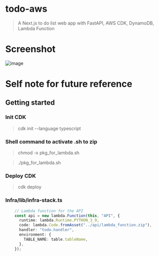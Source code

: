 # todo-aws
> A Next.js to do list web app with FastAPI, AWS CDK, DynamoDB, Lambda Function

# Screenshot
![image](![](https://raw.githubusercontent.com/ithunter101/FastAPI-AWS-Todo-App/screenshots/1.png))

# Self note for future reference

## Getting started

### Init CDK 
> cdk init --language typescript

### Shell command to activate .sh to zip
> chmod -x pkg_for_lambda.sh

> ./pkg_for_lambda.sh

### Deploy CDK
> cdk deploy

### Infra/lib/infra-stack.ts

```ts
    // Lambda function for the API
    const api = new lambda.Function(this, "API", {
      runtime: lambda.Runtime.PYTHON_3_9,
      code: lambda.Code.fromAsset("../api/lambda_function.zip"),
      handler: "todo.handler",
      environment: {
        TABLE_NAME: table.tableName,
      },
    });
```
